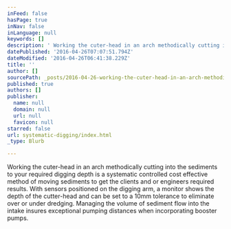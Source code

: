 ```yaml
---
inFeed: false
hasPage: true
inNav: false
inLanguage: null
keywords: []
description: ' Working the cuter-head in an arch methodically cutting into the sediments to your required digging depth is a systematic controlled cost effective method of moving sediments to get the clients and or engineers required results. With sensors positioned on the digging arm, a monitor shows the depth of the cutter-head and can be set to a 10mm tolerance to eliminate over or under dredging. Managing the volume of sediment flow into the intake insures exceptional pumping distances when incorporating booster pumps.'
datePublished: '2016-04-26T07:07:51.794Z'
dateModified: '2016-04-26T06:41:38.229Z'
title: ''
author: []
sourcePath: _posts/2016-04-26-working-the-cuter-head-in-an-arch-methodically-cutting-into.md
published: true
authors: []
publisher:
  name: null
  domain: null
  url: null
  favicon: null
starred: false
url: systematic-digging/index.html
_type: Blurb

---
```

Working the cuter-head in an arch methodically cutting into the sediments to your required digging depth is a systematic controlled cost effective method of moving sediments to get the clients and or engineers required results. With sensors positioned on the digging arm, a monitor shows the depth of the cutter-head and can be set to a 10mm tolerance to eliminate over or under dredging. Managing the volume of sediment flow into the intake insures exceptional pumping distances when incorporating booster pumps.